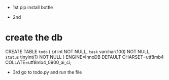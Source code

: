- 1st 
pip install bottle

- 2nd
# create the db

CREATE TABLE `todo` (
  `id` int NOT NULL,
  `task` varchar(100) NOT NULL,
  `status` tinyint(1) NOT NULL
) ENGINE=InnoDB DEFAULT CHARSET=utf8mb4 COLLATE=utf8mb4_0900_ai_ci;

- 3rd 
go to todo.py and run the file 

